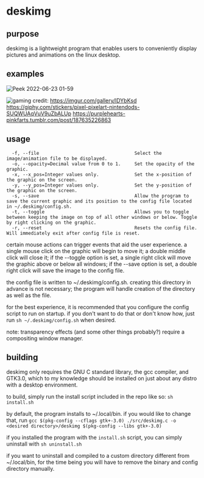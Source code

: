 # deskimg
## purpose
deskimg is a lightweight program that enables users to conveniently display pictures and animations on the linux desktop.

## examples
![Peek 2022-06-23 01-59](https://user-images.githubusercontent.com/59339739/175344013-24051e08-4eed-4719-8a31-9d6431bfeef5.gif)

![gaming](https://user-images.githubusercontent.com/59339739/175719187-1cf33db7-e153-4e37-8d67-e96f054c0fe7.gif)
credit: 
https://imgur.com/gallery/lDYbKsd
https://giphy.com/stickers/pixel-pixelart-nintendods-SUQWUAqVuV9uZbALUp
https://purplehearts-pinkfarts.tumblr.com/post/187635226863

## usage
```
  -f, --file                                   Select the image/animation file to be displayed.
  -o, --opacity=Decimal value from 0 to 1.     Set the opacity of the graphic.
  -x, --x_pos=Integer values only.             Set the x-position of the graphic on the screen.
  -y, --y_pos=Integer values only.             Set the y-position of the graphic on the screen.
  -s, --save                                   Allow the program to save the current graphic and its position to the config file located in ~/.deskimg/config.sh.
  -t, --toggle                                 Allows you to toggle between keeping the image on top of all other windows or below. Toggle by right clicking on the graphic.
  -r, --reset                                  Resets the config file. Will immediately exit after config file is reset.
```
certain mouse actions can trigger events that aid the user experience. a single mouse click on the graphic will begin to move it; a double middle click will close it; if the --toggle option is set, a single right click will move the graphic above or below all windows; if the --save option is set, a double right click will save the image to the config file.

the config file is written to ~/.deskimg/config.sh. creating this directory in advance is not necessary; the program will handle creation of the directory as well as the file.

for the best experience, it is recommended that you configure the config script to run on startup. if you don't want to do that or don't know how, just run `sh ~/.deskimg/config.sh` when desired.

note: transparency effects (and some other things probably?) require a compositing window manager.

## building
deskimg only requires the GNU C standard library, the gcc compiler, and GTK3.0, which to my knowledge should be installed
on just about any distro with a desktop environment.

to build, simply run the install script included in the repo like so:
`sh install.sh`

by default, the program installs to ~/.local/bin. if you would like to change that, run
`gcc $(pkg-config --cflags gtk+-3.0) ./src/deskimg.c -o <desired directory>/deskimg $(pkg-config --libs gtk+-3.0)`

if you installed the program with the `install.sh` script, you can simply uninstall with
`sh uninstall.sh`

if you want to uninstall and compiled to a custom directory different from ~/.local/bin, for the time being you will have to remove the binary and config directory manually.
